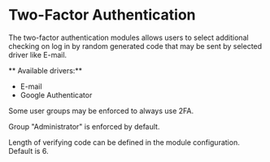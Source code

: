 # Two-Factor Authentication

The two-factor authentication modules allows users to select additional checking on log in by random generated code that may be sent by selected driver like E-mail.

** Available drivers:**

- E-mail
- Google Authenticator

Some user groups may be enforced to always use 2FA.

Group "Administrator" is enforced by default.

Length of verifying code can be defined in the module configuration. Default is 6.
